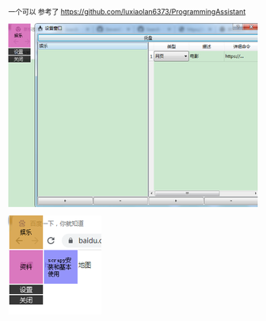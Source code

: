 一个可以
参考了 https://github.com/luxiaolan6373/ProgrammingAssistant

![Image text](https://raw.githubusercontent.com/StevenCoober/ProgrammingAssistant/master/1666136801632.jpg)



![Image text](https://raw.githubusercontent.com/StevenCoober/ProgrammingAssistant/master/1666137111872.png)